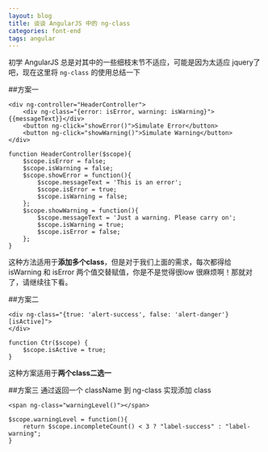 ```yaml
---
layout: blog
title: 谈谈 AngularJS 中的 ng-class
categories: font-end
tags: angular
---
```

初学 AngularJS 总是对其中的一些细枝末节不适应，可能是因为太适应 jquery了吧，现在这里将 `ng-class` 的使用总结一下

##方案一

    <div ng-controller="HeaderController">
        <div ng-class="{error: isError, warning: isWarning}">{{messageText}}</div>
        <button ng-click="showError()">Simulate Error</button>
        <button ng-click="showWarning()">Simulate Warning</button>
    </div>

    function HeaderController($scope){
        $scope.isError = false;
        $scope.isWarning = false;
        $scope.showError = function(){
            $scope.messageText = 'This is an error';
            $scope.isError = true;
            $scope.isWarning = false;
        };
        $scope.showWarning = function(){
            $scope.messageText = 'Just a warning. Please carry on';
            $scope.isWarning = true;
            $scope.isError = false;
        };
    }

这种方法适用于**添加多个class**，但是对于我们上面的需求，每次都得给 isWarning 和 isError 两个值交替赋值，你是不是觉得很low 很麻烦啊！那就对了，请继续往下看。

##方案二

    <div ng-class="{true: 'alert-success', false: 'alert-danger'}[isActive]">
    </div>

    function Ctr($scope) { 
        $scope.isActive = true;
    }

这种方案适用于**两个class二选一**

##方案三
通过返回一个 className 到 ng-class 实现添加 class

    <span ng-class="warningLevel()"></span>

    $scope.warningLevel = function(){
        return $scope.incompleteCount() < 3 ? "label-success" : "label-warning";
    }